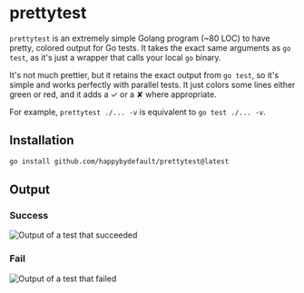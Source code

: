 # prettytest

`prettytest` is an extremely simple Golang program (~80 LOC) to have pretty, colored output for Go tests. It takes the
exact same arguments as `go test`, as it's just a wrapper that calls your local `go` binary.

It's not much prettier, but it retains the exact output from `go test`, so it's simple and works perfectly with parallel
tests. It just colors some lines either green or red, and it adds a ✓ or a ✘ where appropriate.

For example, `prettytest ./... -v` is equivalent to `go test ./... -v`.

## Installation

```sh
go install github.com/happybydefault/prettytest@latest
```

## Output

### Success

![Output of a test that succeeded](assets/success.png "Output of a test that succeeded")

### Fail

![Output of a test that failed](assets/fail.png "Output of a test that failed")

